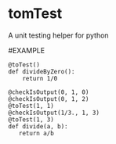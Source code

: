 # tomTest
A unit testing helper for python

#EXAMPLE
~~~~{.python}
@toTest()
def divideByZero():
    return 1/0

@checkIsOutput(0, 1, 0)
@checkIsOutput(0, 1, 2)
@toTest(1, 1)
@checkIsOutput(1/3., 1, 3)
@toTest(1, 3)
def divide(a, b):
   return a/b
~~~~
